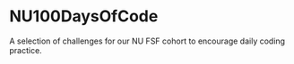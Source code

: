 # NU100DaysOfCode
A selection of challenges for our NU FSF cohort to encourage daily coding practice.
